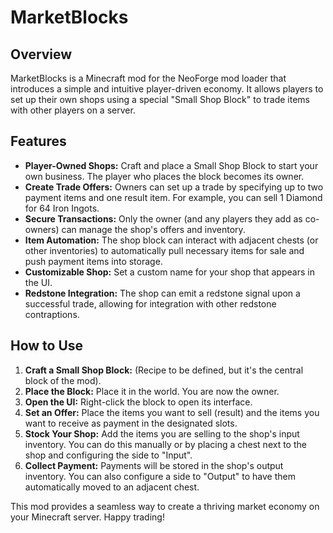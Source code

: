# MarketBlocks

## Overview

MarketBlocks is a Minecraft mod for the NeoForge mod loader that introduces a simple and intuitive player-driven economy. It allows players to set up their own shops using a special "Small Shop Block" to trade items with other players on a server.

## Features

*   **Player-Owned Shops:** Craft and place a Small Shop Block to start your own business. The player who places the block becomes its owner.
*   **Create Trade Offers:** Owners can set up a trade by specifying up to two payment items and one result item. For example, you can sell 1 Diamond for 64 Iron Ingots.
*   **Secure Transactions:** Only the owner (and any players they add as co-owners) can manage the shop's offers and inventory.
*   **Item Automation:** The shop block can interact with adjacent chests (or other inventories) to automatically pull necessary items for sale and push payment items into storage.
*   **Customizable Shop:** Set a custom name for your shop that appears in the UI.
*   **Redstone Integration:** The shop can emit a redstone signal upon a successful trade, allowing for integration with other redstone contraptions.

## How to Use

1.  **Craft a Small Shop Block:** (Recipe to be defined, but it's the central block of the mod).
2.  **Place the Block:** Place it in the world. You are now the owner.
3.  **Open the UI:** Right-click the block to open its interface.
4.  **Set an Offer:** Place the items you want to sell (result) and the items you want to receive as payment in the designated slots.
5.  **Stock Your Shop:** Add the items you are selling to the shop's input inventory. You can do this manually or by placing a chest next to the shop and configuring the side to "Input".
6.  **Collect Payment:** Payments will be stored in the shop's output inventory. You can also configure a side to "Output" to have them automatically moved to an adjacent chest.

This mod provides a seamless way to create a thriving market economy on your Minecraft server. Happy trading!

